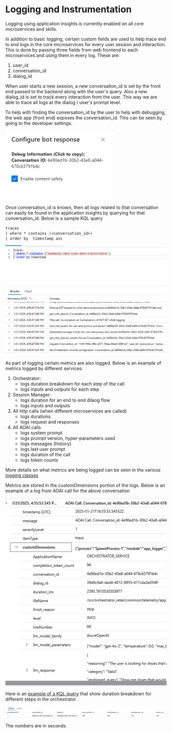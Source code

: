 # Logging and Instrumentation
Logging using application insights is currently enabled on all core microservices and skills.
 
In addition to basic logging, certain custom fields are used to help trace end to end logs in the core microservices for every user session and interaction. This is done by passing three fields from web frontend to each microservices and using them in every log. These are:
1. user_id
2. conversation_id
3. dialog_id
 
When user starts a new session, a new conversation_id is set by the front end passed to the backend along with the user's query. Also a new dialog_id is set to track every interaction from the user. This way we are able to trace all logs at the dialog / user's prompt level.
 
To help with finding the conversation_id by the user to help with debugging, the web app (front end) exposes the conversation_id. This can be seen by going to the developer settings.
 
![Setting Conversation Id](./media/setting_conversation_id.png)
 
Once conversation_id is known, then all logs related to that conversation can easily be found in the application insights by querying for that conversation_id. Below is a sample KQL query 
 
```
traces
| where * contains (<conversation_id>)
| order by  timestamp asc 
```
![Querying for Conversation Id](./media/querying_conversation_id.png)
 
As part of logging certain metrics are also logged. Below is an example of metrics logged by different services:
1. Orchestrator:
    - logs duration breakdown for each step of the call
    - logs inputs and outputs for each step
2. Session Manager:
    - logs duration for an end to end dilaog flow
    - logs inputs and outputs
3. All http calls (when different microservices are called)
    - logs durations 
    - logs request and responses 
4. All AOAI calls
    - logs system prompt
    - logs prompt version, hyper-parameters used
    - logs messages (history)
    - logs last user prompt
    - logs duration of the call
    - logs token counts
 
More details on what metrics are being logged can be seen in the various [logging classes](../src/common/telemetry/log_classes.py)
 
Metrics are stored in the customDimensions portion of the logs. Below is an example of a log from AOAI call for the above conversation
 
![CustomDimensions](./media/log_custom_dimensions.png)
 
Here is an [example of a KQL query](kql_duration_breakdown_retail.md) that show duration breakdown for different steps in the orchestrator 
 
![Duration breakdown](./media/duration_breakdown.png)
 
The numbers are in seconds.